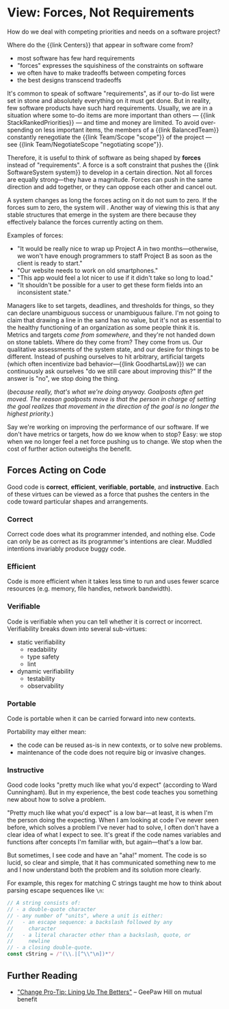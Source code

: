 # View: Forces, Not Requirements

<div class="summary-block">

How do we deal with competing priorities and needs on a software project?

Where do the {{link Centers}} that appear in software come from?

</div>

- most software has few hard requirements
- "forces" expresses the squishiness of the constraints on software
- we often have to make tradeoffs between competing forces
- the best designs transcend tradeoffs

It's common to speak of software "requirements", as if our to-do list were set in
stone and absolutely everything on it must get done. But in reality, few software
products have such hard requirements. Usually, we are in a situation where some to-do items are more important
than others — {{link StackRankedPriorities}} — and time and money are limited. To avoid over-spending on less important
items, the members of a {{link BalancedTeam}} constantly renegotiate the {{link Team/Scope "scope"}} of the
project — see {{link Team/NegotiateScope "negotiating scope"}}.

Therefore, it is useful to think of software as being shaped by **forces** instead of "requirements". A force is a soft
constraint that pushes the {{link SoftwareSystem system}} to develop in a certain
direction. Not all forces are equally strong—they have a magnitude. Forces can push in the same direction and add together,
or they can oppose each other and cancel out.

A system changes as long the forces acting on it do not sum to zero. If the forces sum to zero, the system will . Another way of viewing this is that any stable structures that emerge in the system are there because they effectively balance the forces currently acting on them.

Examples of forces:

- "It would be really nice to wrap up Project A in two months—otherwise, we won't have enough
  programmers to staff Project B as soon as the client is ready to start."
- "Our website needs to work on old smartphones."
- "This app would feel a lot nicer to use if it didn't take so long to load."
- "It shouldn't be possible for a user to get these form fields into an inconsistent state."

Managers like to set targets, deadlines, and thresholds for things, so they can declare unambiguous success or unambiguous failure. I'm not going to claim that drawing a line in the sand has no value,
but it's not as essential to the healthy functioning of an organization as some people think it is. Metrics and targets *come from somewhere*, and they're not handed down on stone tablets.
Where do they come from? They come from us. Our qualitative assessments of the system state, and our desire for things
to be different. Instead of pushing ourselves to hit arbitrary, artificial targets (which often incentivize bad behavior—{{link GoodhartsLaw}}) we can continuously ask ourselves "do we still care about improving this?" If the answer is "no", we stop doing the thing.

(_because really, that's what we're doing anyway. Goalposts often get moved. The reason goalposts move is that the person in charge of setting the goal realizes that movement in the direction of the goal is no longer the highest priority._)

Say we're working on improving the performance of our software. If we don't have metrics or targets, how do we know when to stop? Easy: we stop when we no longer feel a net force pushing us to change. We stop
when the cost of further action outweighs the benefit.

## Forces Acting on Code

Good code is **correct**, **efficient**, **verifiable**, **portable**, and **instructive**. Each of these virtues can be viewed as a force that pushes the centers in the code toward particular shapes and arrangements.

### Correct

Correct code does what its programmer intended, and nothing else. Code can only be as correct as its programmer's intentions are clear. Muddled intentions invariably produce buggy code.

### Efficient

Code is more efficient when it takes less time to run and uses fewer scarce resources (e.g. memory, file handles, network bandwidth).

### Verifiable

Code is verifiable when you can tell whether it is correct or incorrect. Verifiability breaks down into several sub-virtues:

- static verifiability
  - readability
  - type safety
  - lint
- dynamic verifiability
  - testability
  - observability

### Portable

Code is portable when it can be carried forward into new contexts.

Portability may either mean:

- the code can be reused as-is in new contexts, or to solve new problems.
- maintenance of the code does not require big or invasive changes.

### Instructive

Good code looks "pretty much like what you'd expect" (according to Ward Cunningham). But in my experience, the best code teaches you something new about how to solve a problem.

"Pretty much like what you'd expect" is a low bar—at least, it is when I'm the person doing the expecting. When I am looking at code I've never seen before, which solves a problem I've never had to solve, I often don't have a clear idea of what I expect to see. It's great if the code names variables and functions after concepts I'm familiar with, but again—that's a low bar.

But sometimes, I see code and have an "aha!" moment. The code is so lucid, so clear and simple, that it has communicated something new to me and I now understand both the problem and its solution more clearly.

For example, this regex for matching C strings taught me how to think about parsing escape sequences like `\n`:

```js
// A string consists of:
// - a double-quote character
// - any number of "units", where a unit is either:
//   - an escape sequence: a backslash followed by any
//     character
//   - a literal character other than a backslash, quote, or
//     newline
// - a closing double-quote.
const cString = /"(\\.|[^\\"\n])*"/
```

## Further Reading

- ["Change Pro-Tip: Lining Up The Betters"](https://www.geepawhill.org/2019/05/15/change-pro-tip-lining-up-the-betters/) – GeePaw Hill on mutual benefit